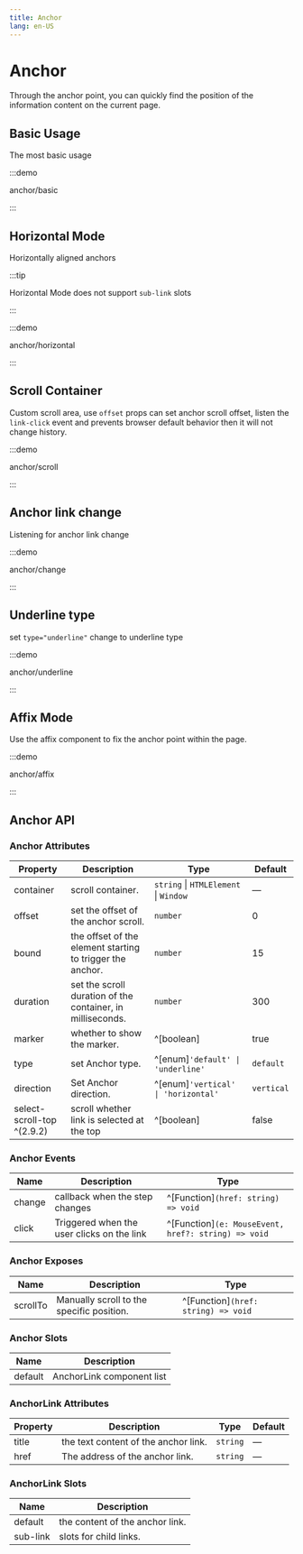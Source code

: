 ```yaml
---
title: Anchor
lang: en-US
---
```


# Anchor

Through the anchor point, you can quickly find the position of the information content on the current page.

## Basic Usage

The most basic usage

:::demo

anchor/basic

:::

## Horizontal Mode

Horizontally aligned anchors

:::tip

Horizontal Mode does not support `sub-link` slots

:::

:::demo

anchor/horizontal

:::

## Scroll Container

Custom scroll area, use `offset` props can set anchor scroll offset, listen the `link-click` event and prevents browser default behavior then it will not change history.

:::demo

anchor/scroll

:::

## Anchor link change

Listening for anchor link change

:::demo

anchor/change

:::

## Underline type

set `type="underline"` change to underline type

:::demo

anchor/underline

:::

## Affix Mode

Use the affix component to fix the anchor point within the page.

:::demo

anchor/affix

:::

## Anchor API

### Anchor Attributes

| Property                   | Description                                                | Type                                   | Default    |
| -------------------------- | ---------------------------------------------------------- | -------------------------------------- | ---------- |
| container                  | scroll container.                                          | `string` \| `HTMLElement` \| `Window ` | —          |
| offset                     | set the offset of the anchor scroll.                       | `number`                               | 0          |
| bound                      | the offset of the element starting to trigger the anchor.  | `number`                               | 15         |
| duration                   | set the scroll duration of the container, in milliseconds. | `number`                               | 300        |
| marker                     | whether to show the marker.                                | ^[boolean]                             | true       |
| type                       | set Anchor type.                                           | ^[enum]`'default' \| 'underline'`      | `default`  |
| direction                  | Set Anchor direction.                                      | ^[enum]`'vertical' \| 'horizontal'`    | `vertical` |
| select-scroll-top ^(2.9.2) | scroll whether link is selected at the top                 | ^[boolean]                             | false      |

### Anchor Events

| Name   | Description                                | Type                                                |
| ------ | ------------------------------------------ | --------------------------------------------------- |
| change | callback when the step changes             | ^[Function]`(href: string) => void`                 |
| click  | Triggered when the user clicks on the link | ^[Function]`(e: MouseEvent, href?: string) => void` |

### Anchor Exposes

| Name     | Description                               | Type                                |
| -------- | ----------------------------------------- | ----------------------------------- |
| scrollTo | Manually scroll to the specific position. | ^[Function]`(href: string) => void` |

### Anchor Slots

| Name    | Description               |
| ------- | ------------------------- |
| default | AnchorLink component list |

### AnchorLink Attributes

| Property | Description                          | Type     | Default |
| -------- | ------------------------------------ | -------- | ------- |
| title    | the text content of the anchor link. | `string` | —       |
| href     | The address of the anchor link.      | `string` | —       |

### AnchorLink Slots

| Name     | Description                     |
| -------- | ------------------------------- |
| default  | the content of the anchor link. |
| sub-link | slots for child links.          |

